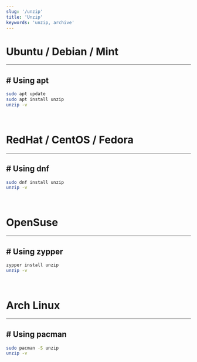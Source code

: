 ```yaml
---
slug: '/unzip'
title: 'Unzip'
keywords: 'unzip, archive'
---
```


# Ubuntu / Debian / Mint

---

## # Using apt

```bash
sudo apt update
sudo apt install unzip
unzip -v
```

<br />

# RedHat / CentOS / Fedora

---

## # Using dnf

```bash
sudo dnf install unzip
unzip -v
```

<br />

# OpenSuse

---

## # Using zypper

```bash
zypper install unzip
unzip -v
```

<br />

# Arch Linux

---

## # Using pacman

```bash
sudo pacman -S unzip
unzip -v
```
